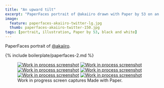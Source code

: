 ```yaml
---
title: "An upward tilt"
excerpt: "PaperFaces portrait of @akaiiro drawn with Paper by 53 on an iPad."
image: 
  feature: paperfaces-akaiiro-twitter-lg.jpg
  thumb: paperfaces-akaiiro-twitter-150.jpg
tags: [portrait, illustration, Paper by 53, black and white]
---
```


PaperFaces portrait of [@akaiiro](http://twitter.com/akaiiro).

{% include boilerplate/paperfaces-2.md %}

<figure class="third">
	<a href="{{ site.url }}/assets/images/paperfaces-akaiiro-process-1-lg.jpg"><img src="{{ site.url }}/assets/images/paperfaces-akaiiro-process-1-600.jpg" alt="Work in process screenshot"></a>
	<a href="{{ site.url }}/assets/images/paperfaces-akaiiro-process-2-lg.jpg"><img src="{{ site.url }}/assets/images/paperfaces-akaiiro-process-2-600.jpg" alt="Work in process screenshot"></a>
	<a href="{{ site.url }}/assets/images/paperfaces-akaiiro-process-3-lg.jpg"><img src="{{ site.url }}/assets/images/paperfaces-akaiiro-process-3-600.jpg" alt="Work in process screenshot"></a>
	<a href="{{ site.url }}/assets/images/paperfaces-akaiiro-process-4-lg.jpg"><img src="{{ site.url }}/assets/images/paperfaces-akaiiro-process-4-600.jpg" alt="Work in process screenshot"></a>
	<a href="{{ site.url }}/assets/images/paperfaces-akaiiro-process-5-lg.jpg"><img src="{{ site.url }}/assets/images/paperfaces-akaiiro-process-5-600.jpg" alt="Work in process screenshot"></a>
	<a href="{{ site.url }}/assets/images/paperfaces-akaiiro-process-6-lg.jpg"><img src="{{ site.url }}/assets/images/paperfaces-akaiiro-process-6-600.jpg" alt="Work in process screenshot"></a>
	<figcaption>Work in progress screen captures Made with Paper.</figcaption>
</figure>